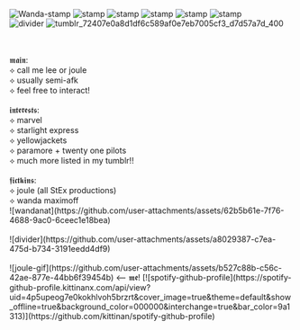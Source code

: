 
![Wanda-stamp](https://github.com/user-attachments/assets/71a74aa3-a9d4-4102-b649-584dc7b69d5a) ![stamp](https://github.com/user-attachments/assets/6cf0f308-bb8a-48c6-a1f2-0088aa2defe5) ![stamp](https://github.com/user-attachments/assets/458e9db4-36f7-4b95-bc5b-8ea86fd921b0) ![stamp](https://github.com/user-attachments/assets/69a5cb12-10f9-4971-81f8-7eb8ab171d81) ![stamp](https://github.com/user-attachments/assets/af5cf4e5-a850-47dc-9250-4dfdfa95a6ad) ![stamp](https://github.com/user-attachments/assets/1b9e1820-8adb-4df4-878e-80db105ab656)
<br />
![divider](https://github.com/user-attachments/assets/a8029387-c7ea-475d-b734-3191eedd4df9) ![tumblr_72407e0a8d1df6c589af0e7eb7005cf3_d7d57a7d_400](https://github.com/user-attachments/assets/e90f5a12-c090-44de-9704-0ebd31974593)

<br />
<br />
𝖒𝖆𝖎𝖓:
<br />
⟡ call me lee or joule <br />
⟡ usually semi-afk <br />
⟡ feel free to interact! <br />
<br />
𝖎𝖓𝖙𝖊𝖗𝖊𝖘𝖙𝖘:
<br />
⟡ marvel <br />
⟡ starlight express <br />
⟡ yellowjackets <br />
⟡ paramore + twenty one pilots <br />
⟡ much more listed in my tumblr!! <br />
<br />
𝖋𝖎𝖈𝖙𝖐𝖎𝖓𝖘:
<br />
⟡ joule (all StEx productions) <br />
⟡ wanda maximoff <br />
![wandanat](https://github.com/user-attachments/assets/62b5b61e-7f76-4688-9ac0-6ceec1e18bea) <br />
<br />
![divider](https://github.com/user-attachments/assets/a8029387-c7ea-475d-b734-3191eedd4df9) <br />
<br />
![joule-gif](https://github.com/user-attachments/assets/b527c88b-c56c-42ae-877e-44bb6f39454b) <-- 𝖒𝖊! [![spotify-github-profile](https://spotify-github-profile.kittinanx.com/api/view?uid=4p5upeog7e0kokhlvoh5brzrt&cover_image=true&theme=default&show_offline=true&background_color=000000&interchange=true&bar_color=9a1313)](https://github.com/kittinan/spotify-github-profile) <br />

